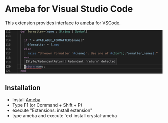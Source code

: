 # Ameba for Visual Studio Code

This extension provides interface to [ameba](https://github.com/veelenga/ameba) for VSCode.

![](assets/demo.png)

## Installation

* Install [Ameba](https://github.com/veelenga/ameba#installation)
* Type F1 (or Command + Shift + P)
* execute "Extensions: install extension"
* type ameba and execute `ext install crystal-ameba